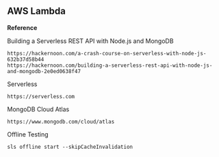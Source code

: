 ## AWS Lambda

**Reference**

Building a Serverless REST API with Node.js and MongoDB

```
https://hackernoon.com/a-crash-course-on-serverless-with-node-js-632b37d58b44
https://hackernoon.com/building-a-serverless-rest-api-with-node-js-and-mongodb-2e0ed0638f47
```

Serverless

```
https://serverless.com
```

MongoDB Cloud Atlas

```
https://www.mongodb.com/cloud/atlas
```

Offline Testing

```
sls offline start --skipCacheInvalidation
```

